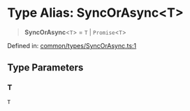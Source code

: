 # Type Alias: SyncOrAsync\<T\>

> **SyncOrAsync**\<`T`\> = `T` \| `Promise`\<`T`\>

Defined in: [common/types/SyncOrAsync.ts:1](https://github.com/Forge-Game-Engine/Forge/blob/80c88dbc1226e2ea185d187b85121eb9c3da7ead/src/common/types/SyncOrAsync.ts#L1)

## Type Parameters

### T

`T`
